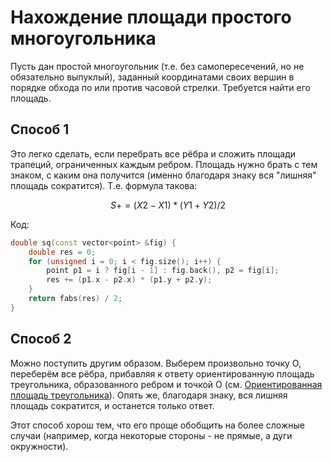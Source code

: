 # Нахождение площади простого многоугольника

Пусть дан простой многоугольник (т.е. без самопересечений, но не обязательно выпуклый), заданный координатами своих вершин в порядке обхода по или против часовой стрелки. Требуется найти его площадь.

## Способ 1

Это легко сделать, если перебрать все рёбра и сложить площади трапеций, ограниченных каждым ребром. Площадь нужно брать с тем знаком, с каким она получится (именно благодаря знаку вся "лишняя" площадь сократится). Т.е. формула такова:

$$
S += (X2 - X1) * (Y1 + Y2) / 2
$$

Код:

<!--- TODO: specify code snippet id -->
``` cpp
double sq(const vector<point> &fig) {
    double res = 0;
    for (unsigned i = 0; i < fig.size(); i++) {
        point p1 = i ? fig[i - 1] : fig.back(), p2 = fig[i];
        res += (p1.x - p2.x) * (p1.y + p2.y);
    }
    return fabs(res) / 2;
}
```

## Способ 2

Можно поступить другим образом. Выберем произвольно точку O, переберём все рёбра, прибавляя к ответу ориентированную площадь треугольника, образованного ребром и точкой O (см. [Ориентированная площадь треугольника](oriented_area)). Опять же, благодаря знаку, вся лишняя площадь сократится, и останется только ответ.

Этот способ хорош тем, что его проще обобщить на более сложные случаи (например, когда некоторые стороны - не прямые, а дуги окружности).
